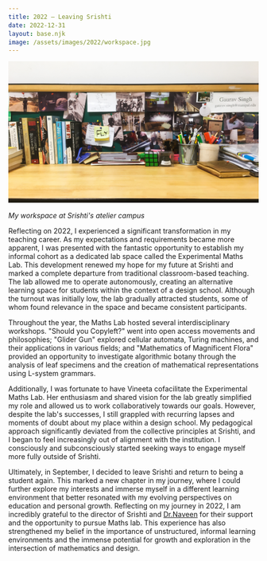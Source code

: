 ```yaml
---
title: 2022 — Leaving Srishti
date: 2022-12-31
layout: base.njk
image: /assets/images/2022/workspace.jpg
--- 
```


<img class="aspect-ratio-3-2" src="/assets/images/2022/workspace.jpg"/>

_My workspace at Srishti's atelier campus_

Reflecting on 2022, I experienced a significant transformation in my teaching career. As my expectations and requirements became more apparent, I was presented with the fantastic opportunity to establish my informal cohort as a dedicated lab space called the Experimental Maths Lab. This development renewed my hope for my future at Srishti and marked a complete departure from traditional classroom-based teaching. The lab allowed me to operate autonomously, creating an alternative learning space for students within the context of a design school. Although the turnout was initially low, the lab gradually attracted students, some of whom found relevance in the space and became consistent participants.

Throughout the year, the Maths Lab hosted several interdisciplinary workshops. "Should you Copyleft?" went into open access movements and philosophies; "Glider Gun" explored cellular automata, Turing machines, and their applications in various fields; and "Mathematics of Magnificent Flora" provided an opportunity to investigate algorithmic botany through the analysis of leaf specimens and the creation of mathematical representations using L-system grammars.

Additionally, I was fortunate to have Vineeta cofacilitate the Experimental Maths Lab. Her enthusiasm and shared vision for the lab greatly simplified my role and allowed us to work collaboratively towards our goals. However, despite the lab's successes, I still grappled with recurring lapses and moments of doubt about my place within a design school. My pedagogical approach significantly deviated from the collective principles at Srishti, and I began to feel increasingly out of alignment with the institution. I consciously and subconsciously started seeking ways to engage myself more fully outside of Srishti.

Ultimately, in September, I decided to leave Srishti and return to being a student again. This marked a new chapter in my journey, where I could further explore my interests and immerse myself in a different learning environment that better resonated with my evolving perspectives on education and personal growth. Reflecting on my journey in 2022, I am incredibly grateful to the director of Srishti and [Dr.Naveen](/mentors/naveen-bagalkot/) for their support and the opportunity to pursue Maths lab. This experience has also strengthened my belief in the importance of unstructured, informal learning environments and the immense potential for growth and exploration in the intersection of mathematics and design.